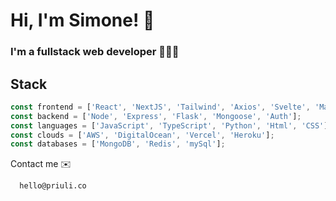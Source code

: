 
# Hi, I'm Simone! 👋
### I'm a fullstack web developer 🧑🏻‍💻
## Stack
```javascript
const frontend = ['React', 'NextJS', 'Tailwind', 'Axios', 'Svelte', 'Material UI'];
const backend = ['Node', 'Express', 'Flask', 'Mongoose', 'Auth'];
const languages = ['JavaScript', 'TypeScript', 'Python', 'Html', 'CSS'];
const clouds = ['AWS', 'DigitalOcean', 'Vercel', 'Heroku'];
const databases = ['MongoDB', 'Redis', 'mySql'];
```

Contact me ✉️

```bash
  hello@priuli.co
```
